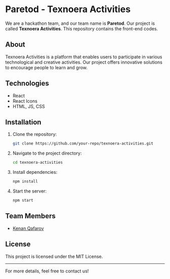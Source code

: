 ﻿# Paretod - Texnoera Activities

We are a hackathon team, and our team name is **Paretod**. Our project is called **Texnoera Activities**.
This repository contains the front-end codes.

## About

Texnoera Activities is a platform that enables users to participate in various technological and creative activities. Our project offers innovative solutions to encourage people to learn and grow.

## Technologies

- React
- React Icons
- HTML, JS, CSS

## Installation

1. Clone the repository:
   ```sh
   git clone https://github.com/your-repo/texnoera-activities.git
   ```
2. Navigate to the project directory:
   ```sh
   cd texnoera-activities
   ```
3. Install dependencies:
   ```sh
   npm install
   ```
4. Start the server:
   ```sh
   npm start
   ```

## Team Members

- [Kenan Qafarov](https://github.com/kenanqafarov)

## License

This project is licensed under the MIT License.

---

For more details, feel free to contact us!

